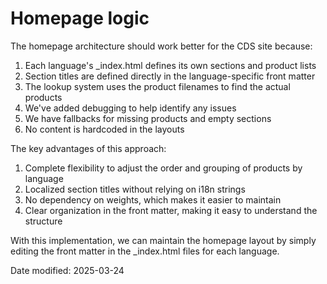 # Homepage logic
The homepage architecture should work better for the CDS site because:

  1. Each language's _index.html defines its own sections and product lists
  2. Section titles are defined directly in the language-specific front matter
  3. The lookup system uses the product filenames to find the actual products
  4. We've added debugging to help identify any issues
  5. We have fallbacks for missing products and empty sections
  6. No content is hardcoded in the layouts

  The key advantages of this approach:

  1. Complete flexibility to adjust the order and grouping of products by language
  2. Localized section titles without relying on i18n strings
  3. No dependency on weights, which makes it easier to maintain
  4. Clear organization in the front matter, making it easy to understand the structure

  With this implementation, we can maintain the homepage layout by simply editing the front
  matter in the _index.html files for each language.

Date modified: 2025-03-24